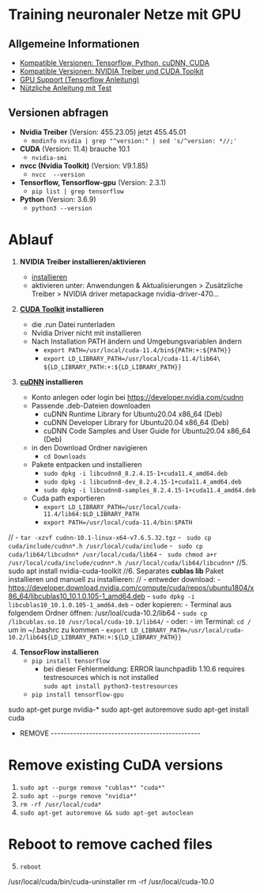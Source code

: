 # Training neuronaler Netze mit GPU

## Allgemeine Informationen
- [Kompatible Versionen: Tensorflow, Python, cuDNN, CUDA](https://www.tensorflow.org/install/source#tested_build_configurations)
- [Kompatible Versionen: NVIDIA Treiber und CUDA Toolkit](https://docs.nvidia.com/cuda/cuda-toolkit-release-notes/index.html)
- [GPU Support (Tensorflow Anleitung)](https://www.tensorflow.org/install/gpu)
- [Nützliche Anleitung mit Test](https://gist.github.com/matheustguimaraes/43e0b65aa534db4df2918f835b9b361d)

## Versionen abfragen
- **Nvidia Treiber** (Version: 455.23.05) jetzt 455.45.01
  - ```modinfo nvidia | grep "^version:" | sed 's/^version: *//;' ```
- **CUDA** (Version: 11.4) brauche 10.1
  - ```nvidia-smi```  
- **nvcc (Nvidia Toolkit)** (Version: V9.1.85)
  -  ```nvcc  --version```
- **Tensorflow, Tensorflow-gpu** (Version: 2.3.1)
  - ```pip list | grep tensorflow```  
- **Python** (Version: 3.6.9)
  - ```python3 --version```

# Ablauf
1. **NVIDIA Treiber installieren/aktivieren**
    - [installieren](https://www.nvidia.com/download/index.aspx?lang=en-us)
    - aktivieren unter: Anwendungen & Aktualisierungen > Zusätzliche Treiber > NVIDIA driver metapackage nvidia-driver-470...
 
2. **[CUDA Toolkit](https://developer.nvidia.com/cuda-toolkit-archive) installieren**
    - die .run Datei runterladen
    - Nvidia Driver nicht mit installieren
    - Nach Installation PATH ändern und Umgebungsvariablen ändern
      - ```export PATH=/usr/local/cuda-11.4/bin${PATH:+:${PATH}}```
      - ```export LD_LIBRARY_PATH=/usr/local/cuda-11.4/lib64\```  
          ```${LD_LIBRARY_PATH:+:${LD_LIBRARY_PATH}}```

3. **[cuDNN](https://developer.nvidia.com/rdp/cudnn-archive) installieren**
    - Konto anlegen oder login bei https://developer.nvidia.com/cudnn
    - Passende .deb-Dateien downloaden
      - cuDNN Runtime Library for Ubuntu20.04 x86_64 (Deb)
      - cuDNN Developer Library for Ubuntu20.04 x86_64 (Deb)
      - cuDNN Code Samples and User Guide for Ubuntu20.04 x86_64 (Deb) 
    - in den Download Ordner navigieren
      - ```cd Downloads```
    - Pakete entpacken und installieren
      - ```sudo dpkg -i libcudnn8_8.2.4.15-1+cuda11.4_amd64.deb```
      - ```sudo dpkg -i libcudnn8-dev_8.2.4.15-1+cuda11.4_amd64.deb```
      - ```sudo dpkg -i libcudnn8-samples_8.2.4.15-1+cuda11.4_amd64.deb```
    - Cuda path exportieren
      - ```export LD_LIBRARY_PATH=/usr/local/cuda-11.4/lib64:$LD_LIBRARY_PATH```
      - ```export PATH=/usr/local/cuda-11.4/bin:$PATH```

//    - ```tar -xzvf cudnn-10.1-linux-x64-v7.6.5.32.tgz```
    - ``` sudo cp cuda/include/cudnn*.h /usr/local/cuda/include```
    - ``` sudo cp cuda/lib64/libcudnn* /usr/local/cuda/lib64```
    - ``` sudo chmod a+r /usr/local/cuda/include/cudnn*.h /usr/local/cuda/lib64/libcudnn*```
//5. sudo apt install nvidia-cuda-toolkit
//6. Separates **cublas lib** Paket installieren und manuell zu installieren:
//  - entweder download:
      - https://developer.download.nvidia.com/compute/cuda/repos/ubuntu1804/x86_64/libcublas10_10.1.0.105-1_amd64.deb
      - ```sudo dpkg -i libcublas10_10.1.0.105-1_amd64.deb```
    - oder kopieren:
      - Terminal aus folgendem Ordner öffnen: /usr/loal/cuda-10.2/lib64
      - ```sudo cp /libcublas.so.10 /usr/local/cuda-10.1/lib64/```
    - oder:
      - im Terminal: ```cd /``` um in ~/.bashrc zu kommen
      - ```export LD_LIBRARY_PATH=/usr/local/cuda-10.2/lib64${LD_LIBRARY_PATH:+:${LD_LIBRARY_PATH}}```
      
4. **TensorFlow installieren**
    - ```pip install tensorflow```
      - bei dieser Fehlermeldung: ERROR launchpadlib 1.10.6 requires testresources which is not installed  
        ```sudo apt install python3-testresources```
    - ```pip install tensorflow-gpu``` 


sudo apt-get purge nvidia-*
sudo apt-get autoremove
sudo apt-get install cuda

- REMOVE -----------------------------------------------
# Remove existing CuDA versions
1. ```sudo apt --purge remove "cublas*" "cuda*"```
2. ```sudo apt --purge remove "nvidia*"```
3. ```rm -rf /usr/local/cuda*```
4. ```sudo apt-get autoremove && sudo apt-get autoclean```

# Reboot to remove cached files 
5. ```reboot```

/usr/local/cuda/bin/cuda-uninstaller
rm -rf /usr/local/cuda-10.0


